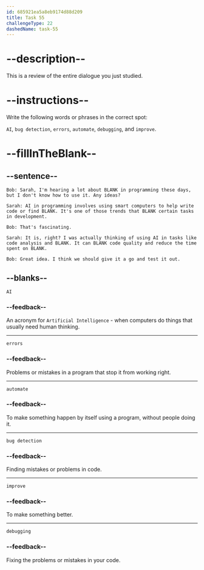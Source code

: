 ```yaml
---
id: 685921ea5a8eb9174d88d209
title: Task 55
challengeType: 22
dashedName: task-55
---
```


<!-- REVIEW -->

# --description--

This is a review of the entire dialogue you just studied.

# --instructions--

Write the following words or phrases in the correct spot:

`AI`, `bug detection`, `errors`, `automate`, `debugging`, and `improve`.

# --fillInTheBlank--

## --sentence--

`Bob: Sarah, I'm hearing a lot about BLANK in programming these days, but I don't know how to use it. Any ideas?`

`Sarah: AI in programming involves using smart computers to help write code or find BLANK. It's one of those trends that BLANK certain tasks in development.`

`Bob: That's fascinating.`

`Sarah: It is, right? I was actually thinking of using AI in tasks like code analysis and BLANK. It can BLANK code quality and reduce the time spent on BLANK.`

`Bob: Great idea. I think we should give it a go and test it out.`

## --blanks--

`AI`

### --feedback--

An acronym for `Artificial Intelligence` - when computers do things that usually need human thinking.

---

`errors`

### --feedback--

Problems or mistakes in a program that stop it from working right.

---

`automate`

### --feedback--

To make something happen by itself using a program, without people doing it.

---

`bug detection`

### --feedback--

Finding mistakes or problems in code.

---

`improve`

### --feedback--

To make something better.

---

`debugging`

### --feedback--

Fixing the problems or mistakes in your code.
